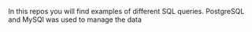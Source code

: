 In this repos you will find examples of different SQL queries. PostgreSQL and MySQl was used to manage the data
